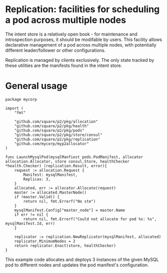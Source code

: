 # Replication: facilities for scheduling a pod across multiple nodes

The intent store is a relatively open book - for maintenance and introspection purposes, it should be modifable by users. This facility allows declarative management of a pod across multiple nodes, with potentially different leader/follower or other configurations.

Replication is managed by clients exclusively. The only state tracked by these utilities are the manifests found in the intent store.

# General usage

```
package mycorp

import (
    "fmt"

    "github.com/square/p2/pkg/allocation"
    "github.com/square/p2/pkg/health"
    "github.com/square/p2/pkg/pods"
    "github.com/square/p2/pkg/store/consul"
    "github.com/square/p2/pkg/replication"
    "github.com/mycorp/myp2allocator"
)

func LaunchMysqlPod(mysqlManfiest pods.PodManifest, allocator allocation.Allocator, store consul.Store, healthChecker *health.Checker) (replication.Result, error){
    request := allocation.Request {
        Manifest: mysqlManifest,
        Replicas: 3,
    }
    allocated, err := allocator.Allocate(request)
    master := allocated.MasterNode()
    if !master.Valid() {
        return nil, fmt.Errorf("No ste")
    }
    mysqlManifest.Config["master_node"] = master.Name
    if err != nil {
        return nil, fmt.Errorf("Could not allocate for pod %s: %s", mysqlManifest.Id, err)
    }

    replicator := replication.NewReplicator(mysqlManifest, allocated)
    replicator.MinimumNodes = 2
    return replicator.Enact(store, healthChecker)
}
```

This example code allocates and deploys 3 instances of the given MySQL pod to different nodes and updates the pod manifest's configuration.
